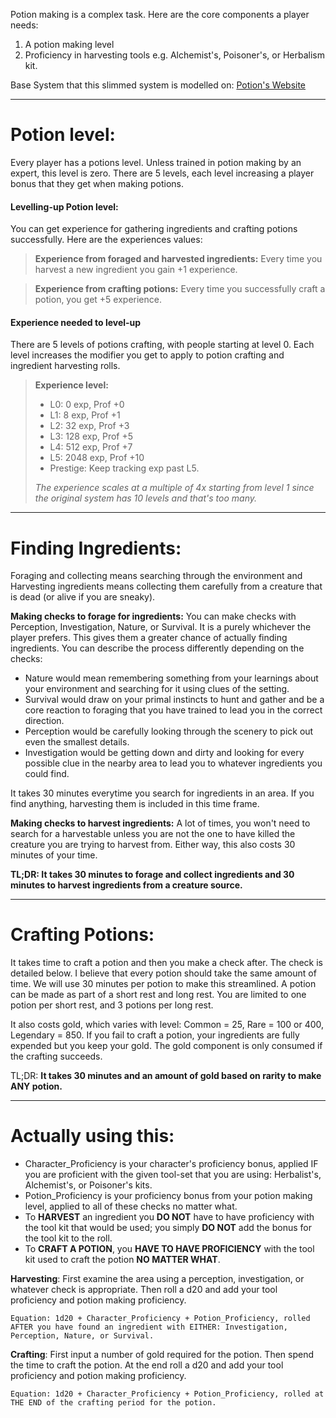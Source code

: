 Potion making is a complex task. Here are the core components a player needs:
1. A potion making level
2. Proficiency in harvesting tools e.g. Alchemist's, Poisoner's, or Herbalism kit.

Base System that this slimmed system is modelled on:  [Potion's Website](https://www.gmbinder.com/share/-MNG6P6I8-1tJM3aroaV)

_______________________________________________________________________________
# Potion level:
Every player has a potions level. Unless trained in potion making by an expert, this level is zero. There are 5 levels, each level increasing a player bonus that they get when making potions. 
#### Levelling-up Potion level:
You can get experience for gathering ingredients and crafting potions successfully. Here are the experiences values:
>**Experience from foraged and harvested ingredients:**
>Every time you harvest a new ingredient you gain +1 experience.

> **Experience from crafting potions:**
> Every time you successfully craft a potion, you get +5 experience.
#### Experience needed to level-up
There are 5 levels of potions crafting, with people starting at level 0. Each level increases the modifier you get to apply to potion crafting and ingredient harvesting rolls. 
> **Experience level:**
> - L0: 0 exp, Prof +0
> - L1: 8 exp, Prof +1
> - L2: 32 exp, Prof +3
> - L3: 128 exp, Prof +5
> - L4: 512 exp, Prof +7
> - L5: 2048 exp, Prof +10
> - Prestige: Keep tracking exp past L5.
> 
> *The experience scales at a multiple of 4x starting from level 1 since the original system has 10 levels and that's too many.*

______________________________________________________________________________
# Finding Ingredients:

Foraging and collecting means searching through the environment and Harvesting ingredients means collecting them carefully from a creature that is dead (or alive if you are sneaky).

**Making checks to forage for ingredients:**
You can make checks with Perception, Investigation, Nature, or Survival. It is a purely whichever the player prefers. This gives them a greater chance of actually finding ingredients. You can describe the process differently depending on the checks:
- Nature would mean remembering something from your learnings about your environment and searching for it using clues of the setting. 
- Survival would draw on your primal instincts to hunt and gather and be a core reaction to foraging that you have trained to lead you in the correct direction.
- Perception would be carefully looking through the scenery to pick out even the smallest details.
- Investigation would be getting down and dirty and looking for every possible clue in the nearby area to lead you to whatever ingredients you could find. 

It takes 30 minutes everytime you search for ingredients in an area. If you find anything, harvesting them is included in this time frame.

**Making checks to harvest ingredients:**
A lot of times, you won't need to search for a harvestable unless you are not the one to have killed the creature you are trying to harvest from. Either way, this also costs 30 minutes of your time.

**TL;DR: It takes 30 minutes to forage and collect ingredients and 30 minutes to harvest ingredients from a creature source.**
_______________________________________________________________________________
# Crafting Potions:
It takes time to craft a potion and then you make a check after. The check is detailed below. I believe that every potion should take the same amount of time. We will use 30 minutes per potion to make this streamlined. A potion can be made as part of a short rest and long rest. You are limited to one potion per short rest, and 3 potions per long rest. 

It also costs gold, which varies with level: Common = 25, Rare = 100 or 400, Legendary = 850. If you fail to craft a potion, your ingredients are fully expended but you keep your gold. The gold component is only consumed if the crafting succeeds. 

TL;DR: **It takes 30 minutes and an amount of gold based on rarity to make ANY potion.**
_______________________________________________________________________________

# Actually using this:
- Character_Proficiency is your character's proficiency bonus, applied IF you are proficient with the given tool-set that you are using: Herbalist's, Alchemist's, or Poisoner's kits.
- Potion_Proficiency is your proficiency bonus from your potion making level, applied to all of these checks no matter what. 
- To **HARVEST** an ingredient you **DO NOT** have to have proficiency with the tool kit that would be used; you simply **DO NOT** add the bonus for the tool kit to the roll.
- To **CRAFT A POTION**, you **HAVE TO HAVE PROFICIENCY** with the tool kit used to craft the potion **NO MATTER WHAT**. 

**Harvesting**: First examine the area using a perception, investigation, or whatever check is appropriate. Then roll a d20 and add your tool proficiency and potion making proficiency.

	Equation: 1d20 + Character_Proficiency + Potion_Proficiency, rolled AFTER you have found an ingredient with EITHER: Investigation, Perception, Nature, or Survival.

**Crafting**: First input a number of gold required for the potion. Then spend the time to craft the potion. At the end roll a d20 and add your tool proficiency and potion making proficiency. 

	Equation: 1d20 + Character_Proficiency + Potion_Proficiency, rolled at THE END of the crafting period for the potion.


